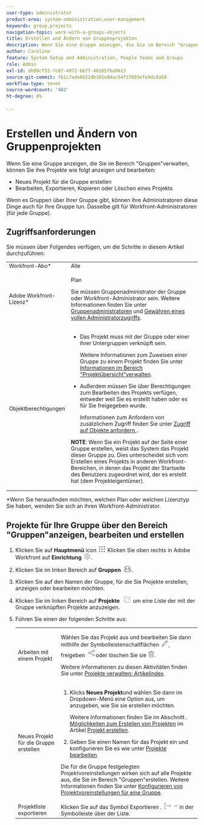 ```yaml
---
user-type: administrator
product-area: system-administration;user-management
keywords: group,projects
navigation-topic: work-with-a-groups-objects
title: Erstellen und Ändern von Gruppenprojekten
description: Wenn Sie eine Gruppe anzeigen, die Sie im Bereich "Gruppen"verwalten, können Sie die Projekte der Gruppe erstellen, bearbeiten, exportieren, kopieren und löschen.
author: Caroline
feature: System Setup and Administration, People Teams and Groups
role: Admin
exl-id: db90cf52-7c8f-4972-b67f-401657ba9b13
source-git-commit: fb1c7ade6622db391e0dac54f37603efe9dc0a58
workflow-type: tm+mt
source-wordcount: '482'
ht-degree: 0%

---
```


# Erstellen und Ändern von Gruppenprojekten

Wenn Sie eine Gruppe anzeigen, die Sie im Bereich &quot;Gruppen&quot;verwalten, können Sie ihre Projekte wie folgt anzeigen und bearbeiten:

* Neues Projekt für die Gruppe erstellen
* Bearbeiten, Exportieren, Kopieren oder Löschen eines Projekts

Wenn es Gruppen über Ihrer Gruppe gibt, können ihre Administratoren diese Dinge auch für Ihre Gruppe tun. Dasselbe gilt für Workfront-Administratoren (für jede Gruppe).

## Zugriffsanforderungen

Sie müssen über Folgendes verfügen, um die Schritte in diesem Artikel durchzuführen:

<table style="table-layout:auto"> 
 <col> 
 <col> 
 <tbody> 
  <tr> 
   <td >Workfront-Abo</a>*</td> 
   <td>Alle</td> 
  </tr> 
  <tr> 
   <td>Adobe Workfront-Lizenz</a>*</td> 
   <td> <p>Plan </p> <p>Sie müssen Gruppenadministrator der Gruppe oder Workfront-Administrator sein. Weitere Informationen finden Sie unter <a href="../../../administration-and-setup/manage-groups/group-roles/group-administrators.md" class="MCXref xref">Gruppenadministratoren</a> und <a href="../../../administration-and-setup/add-users/configure-and-grant-access/grant-a-user-full-administrative-access.md" class="MCXref xref">Gewähren eines vollen Administratorzugriffs</a>.</p> </td> 
  </tr> 
  <tr> 
   <td role="rowheader">Objektberechtigungen</td> 
   <td> 
    <ul> 
     <li> <p>Das Projekt muss mit der Gruppe oder einer ihrer Untergruppen verknüpft sein. </p> <p>Weitere Informationen zum Zuweisen einer Gruppe zu einem Projekt finden Sie unter <a href="../../../manage-work/projects/manage-projects/understand-project-overview-area.md" class="MCXref xref">Informationen im Bereich "Projektübersicht"verwalten</a>.</p> </li> 
     <li> <p>Außerdem müssen Sie über Berechtigungen zum Bearbeiten des Projekts verfügen, entweder weil Sie es erstellt haben oder es für Sie freigegeben wurde.</p> <p>Informationen zum Anfordern von zusätzlichem Zugriff finden Sie unter <a href="../../../workfront-basics/grant-and-request-access-to-objects/request-access.md" class="MCXref xref">Zugriff auf Objekte anfordern </a>.</p> </li> 
    </ul> <p><b>NOTE</b>: Wenn Sie ein Projekt auf der Seite einer Gruppe erstellen, weist das System das Projekt dieser Gruppe zu. Dies unterscheidet sich vom Erstellen eines Projekts in anderen Workfront-Bereichen, in denen das Projekt der Startseite des Benutzers zugeordnet wird, der es erstellt hat (dem Projekteigentümer).</p> </td> 
  </tr> 
 </tbody> 
</table>

&#42;Wenn Sie herausfinden möchten, welchen Plan oder welchen Lizenztyp Sie haben, wenden Sie sich an Ihren Workfront-Administrator.

## Projekte für Ihre Gruppe über den Bereich &quot;Gruppen&quot;anzeigen, bearbeiten und erstellen

1. Klicken Sie auf **Hauptmenü** icon ![](assets/main-menu-icon.png) Klicken Sie oben rechts in Adobe Workfront auf **Einrichtung** ![](assets/gear-icon-settings.png).

1. Klicken Sie im linken Bereich auf **Gruppen** ![](assets/groups-icon.png).

1. Klicken Sie auf den Namen der Gruppe, für die Sie Projekte erstellen, anzeigen oder bearbeiten möchten.
1. Klicken Sie im linken Bereich auf **Projekte** ![](assets/projects-in-main-menu.png) um eine Liste der mit der Gruppe verknüpften Projekte anzuzeigen.

1. Führen Sie einen der folgenden Schritte aus:

   <table style="table-layout:auto"> 
    <col> 
    <col> 
    <tbody> 
     <tr> 
      <td role="rowheader"> <p>Arbeiten mit einem Projekt</p> </td> 
      <td> <p>Wählen Sie das Projekt aus und bearbeiten Sie dann mithilfe der Symbolleistenschaltflächen <img src="assets/edit-icon.png">, freigeben <img src="assets/share-icon.png">oder löschen Sie sie <img src="assets/delete.png">.</p> <p>Weitere Informationen zu diesen Aktivitäten finden Sie unter <a href="../../../manage-work/projects/manage-projects/manage-projects-overview.md" class="MCXref xref">Projekte verwalten: Artikelindex</a>.</p> </td> 
     </tr> 
     <tr> 
      <td role="rowheader"> <p>Neues Projekt für die Gruppe erstellen</p> </td> 
      <td> 
       <ol> 
        <li value="1"> <p>Klicks <strong>Neues Projekt</strong>und wählen Sie dann im Dropdown-Menü eine Option aus, um anzugeben, wie Sie sie erstellen möchten. </p> <p>Weitere Informationen finden Sie im Abschnitt . <a href="../../../manage-work/projects/create-projects/create-project.md#ways-to-create-projects" class="MCXref xref">Möglichkeiten zum Erstellen von Projekten</a> im Artikel <a href="../../../manage-work/projects/create-projects/create-project.md" class="MCXref xref">Projekt erstellen</a>.</p> </li> 
        <li value="2">Geben Sie einen Namen für das Projekt ein und konfigurieren Sie es wie unter <a href="../../../manage-work/projects/manage-projects/edit-projects.md" class="MCXref xref">Projekte bearbeiten</a>.</li> 
       </ol> <p> Die für die Gruppe festgelegten Projektvoreinstellungen wirken sich auf alle Projekte aus, die Sie im Bereich "Gruppen"erstellen. Weitere Informationen finden Sie unter <a href="../../../administration-and-setup/manage-groups/create-and-manage-groups/configure-project-preferences-group.md" class="MCXref xref">Konfigurieren von Projektvoreinstellungen für eine Gruppe</a>.</p> </td> 
     </tr> 
     <tr> 
      <td role="rowheader">Projektliste exportieren</td> 
      <td>Klicken Sie auf das Symbol Exportieren . <img src="assets/export.png"> in der Symbolleiste über der Liste.</td> 
     </tr> 
    </tbody> 
   </table>

